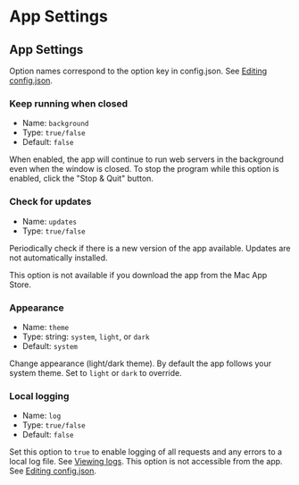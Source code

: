# App Settings

## App Settings

Option names correspond to the option key in config.json. See [Editing config.json](config%20file.md).

### Keep running when closed

- Name: `background`
- Type: `true/false`
- Default: `false`

When enabled, the app will continue to run web servers in the background even when the window is closed. To stop the program while this option is enabled, click the "Stop & Quit" button.

### Check for updates

- Name: `updates`
- Type: `true/false`

Periodically check if there is a new version of the app available. Updates are not automatically installed.

This option is not available if you download the app from the Mac App Store.

### Appearance

- Name: `theme`
- Type: string: `system`, `light`, or `dark`
- Default: `system`

Change appearance (light/dark theme). By default the app follows your system theme. Set to `light` or `dark` to override.

### Local logging <Badge type="tip" text="Hidden" vertical="top" />

- Name: `log`
- Type: `true/false`
- Default: `false`

Set this option to `true` to enable logging of all requests and any errors to a local log file. See [Viewing logs](/docs/logs.md). This option is not accessible from the app. See [Editing config.json](/docs/config%20file.md).